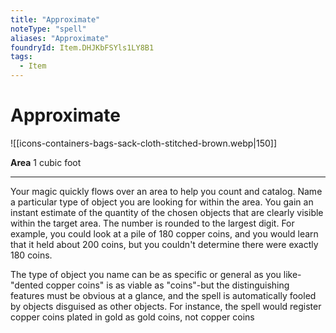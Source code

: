 ```yaml
---
title: "Approximate"
noteType: "spell"
aliases: "Approximate"
foundryId: Item.DHJKbFSYls1LY8B1
tags:
  - Item
---
```


# Approximate
![[icons-containers-bags-sack-cloth-stitched-brown.webp|150]]

**Area** 1 cubic foot

* * *

Your magic quickly flows over an area to help you count and catalog. Name a particular type of object you are looking for within the area. You gain an instant estimate of the quantity of the chosen objects that are clearly visible within the target area. The number is rounded to the largest digit. For example, you could look at a pile of 180 copper coins, and you would learn that it held about 200 coins, but you couldn't determine there were exactly 180 coins.

The type of object you name can be as specific or general as you like-"dented copper coins" is as viable as "coins"-but the distinguishing features must be obvious at a glance, and the spell is automatically fooled by objects disguised as other objects. For instance, the spell would register copper coins plated in gold as gold coins, not copper coins
